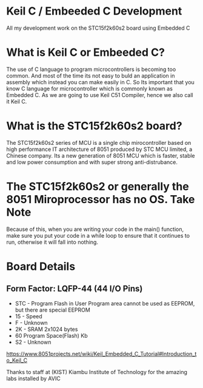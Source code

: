 # Keil C / Embeeded C Development
All my development work on the STC15f2k60s2 board using Embedded C

# What is Keil C or Embeeded C?
The use of C language to program microcontrollers is becoming too common. And most of the time its not easy to buld an application in assembly which instead you can make easily in C. So Its important that you know C language for microcontroller which is commonly known as Embedded C. As we are going to use Keil C51 Compiler, hence we also call it Keil C.

# What is the STC15f2k60s2 board?
The STC15f2k60s2 series of MCU is a single chip mirocontroller based on high performance IT architecture of 8051 produced by STC MCU limited, a Chinese company. Its a new generation of 8051 MCU which is faster, stable and low power consumption and with super strong anti-distrubance.

# The STC15f2k60s2 or generally the 8051 Miroprocessor has no OS. Take Note
Because of this, when you are writing your code in the main() function, make sure you put your code in a while loop to ensure that it continues to run, otherwise it will fall into nothing.

# Board Details
## Form Factor: LQFP-44 (44 I/O Pins)
* STC - Program Flash in User Program area cannot be used as EEPROM, but there are special EEPROM
* 15 - Speed
* F - Unknown
* 2K - SRAM 2x1024 bytes
* 60 Program Space(Flash) Kb
* S2 - Unknown

https://www.8051projects.net/wiki/Keil_Embedded_C_Tutorial#Introduction_to_Keil_C

Thanks to staff at (KIST) Kiambu Institute of Technology for the amazing labs installed by AVIC
